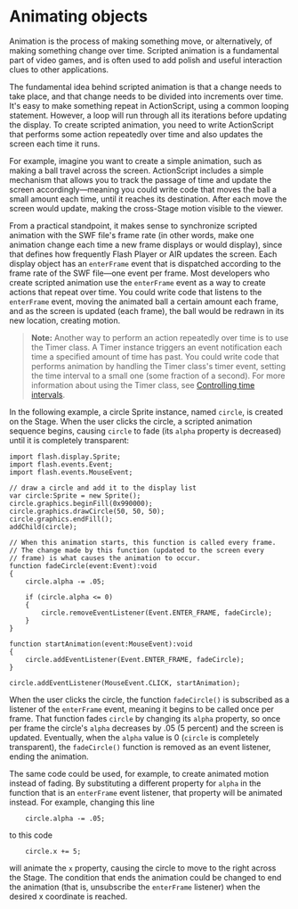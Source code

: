 # Animating objects

Animation is the process of making something move, or alternatively, of making
something change over time. Scripted animation is a fundamental part of video
games, and is often used to add polish and useful interaction clues to other
applications.

The fundamental idea behind scripted animation is that a change needs to take
place, and that change needs to be divided into increments over time. It's easy
to make something repeat in ActionScript, using a common looping statement.
However, a loop will run through all its iterations before updating the display.
To create scripted animation, you need to write ActionScript that performs some
action repeatedly over time and also updates the screen each time it runs.

For example, imagine you want to create a simple animation, such as making a
ball travel across the screen. ActionScript includes a simple mechanism that
allows you to track the passage of time and update the screen
accordingly—meaning you could write code that moves the ball a small amount each
time, until it reaches its destination. After each move the screen would update,
making the cross-Stage motion visible to the viewer.

From a practical standpoint, it makes sense to synchronize scripted animation
with the SWF file's frame rate (in other words, make one animation change each
time a new frame displays or would display), since that defines how frequently
Flash Player or AIR updates the screen. Each display object has an `enterFrame`
event that is dispatched according to the frame rate of the SWF file—one event
per frame. Most developers who create scripted animation use the `enterFrame`
event as a way to create actions that repeat over time. You could write code
that listens to the `enterFrame` event, moving the animated ball a certain
amount each frame, and as the screen is updated (each frame), the ball would be
redrawn in its new location, creating motion.

> **Note:** Another way to perform an action repeatedly over time is to use the
> Timer class. A Timer instance triggers an event notification each time a
> specified amount of time has past. You could write code that performs
> animation by handling the Timer class's timer event, setting the time interval
> to a small one (some fraction of a second). For more information about using
> the Timer class, see
> [Controlling time intervals](../../core-actionscript-classes/working-with-dates-and-times/controlling-time-intervals.md).

In the following example, a circle Sprite instance, named `circle`, is created
on the Stage. When the user clicks the circle, a scripted animation sequence
begins, causing `circle` to fade (its `alpha` property is decreased) until it is
completely transparent:

    import flash.display.Sprite;
    import flash.events.Event;
    import flash.events.MouseEvent;

    // draw a circle and add it to the display list
    var circle:Sprite = new Sprite();
    circle.graphics.beginFill(0x990000);
    circle.graphics.drawCircle(50, 50, 50);
    circle.graphics.endFill();
    addChild(circle);

    // When this animation starts, this function is called every frame.
    // The change made by this function (updated to the screen every
    // frame) is what causes the animation to occur.
    function fadeCircle(event:Event):void
    {
        circle.alpha -= .05;

        if (circle.alpha <= 0)
        {
            circle.removeEventListener(Event.ENTER_FRAME, fadeCircle);
        }
    }

    function startAnimation(event:MouseEvent):void
    {
        circle.addEventListener(Event.ENTER_FRAME, fadeCircle);
    }

    circle.addEventListener(MouseEvent.CLICK, startAnimation);

When the user clicks the circle, the function `fadeCircle()` is subscribed as a
listener of the `enterFrame` event, meaning it begins to be called once per
frame. That function fades `circle` by changing its `alpha` property, so once
per frame the circle's `alpha` decreases by .05 (5 percent) and the screen is
updated. Eventually, when the `alpha` value is 0 (`circle` is completely
transparent), the `fadeCircle()` function is removed as an event listener,
ending the animation.

The same code could be used, for example, to create animated motion instead of
fading. By substituting a different property for `alpha` in the function that is
an `enterFrame` event listener, that property will be animated instead. For
example, changing this line

        circle.alpha -= .05;

to this code

        circle.x += 5;

will animate the `x` property, causing the circle to move to the right across
the Stage. The condition that ends the animation could be changed to end the
animation (that is, unsubscribe the `enterFrame` listener) when the desired x
coordinate is reached.
